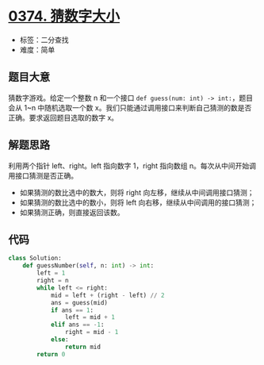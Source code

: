 # [0374. 猜数字大小](https://leetcode.cn/problems/guess-number-higher-or-lower/)

- 标签：二分查找
- 难度：简单

## 题目大意

猜数字游戏。给定一个整数 n 和一个接口 `def guess(num: int) -> int:`，题目会从 1~n 中随机选取一个数 x。我们只能通过调用接口来判断自己猜测的数是否正确。要求返回题目选取的数字 x。

## 解题思路

利用两个指针 left、right。left 指向数字 1，right 指向数组 n。每次从中间开始调用接口猜测是否正确。

- 如果猜测的数比选中的数大，则将 right 向左移，继续从中间调用接口猜测；
- 如果猜测的数比选中的数小，则将 left 向右移，继续从中间调用的接口猜测；
- 如果猜测正确，则直接返回该数。

## 代码

```Python
class Solution:
    def guessNumber(self, n: int) -> int:
        left = 1
        right = n
        while left <= right:
            mid = left + (right - left) // 2
            ans = guess(mid)
            if ans == 1:
                left = mid + 1
            elif ans == -1:
                right = mid - 1
            else:
                return mid
        return 0
```

